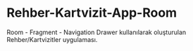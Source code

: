 # Rehber-Kartvizit-App-Room
 Room - Fragment - Navigation Drawer kullanılarak oluşturulan Rehber/Kartvizitler uygulaması.
